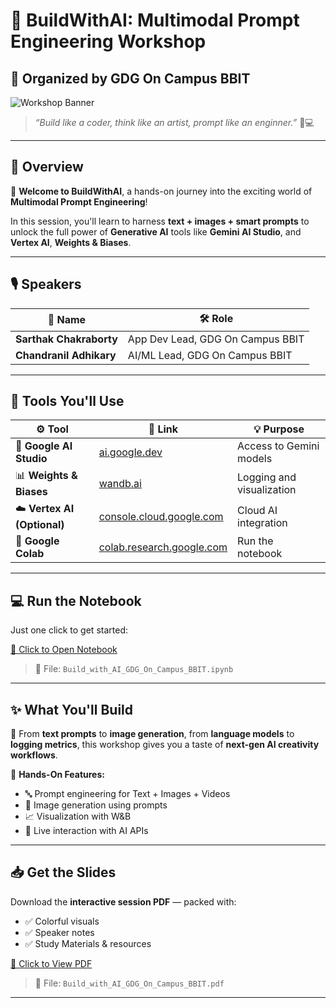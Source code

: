 # 🤖 BuildWithAI: Multimodal Prompt Engineering Workshop  
## 🚀 Organized by GDG On Campus BBIT

![Workshop Banner](https://drive.google.com/uc?export=view&id=1S4BLsOZNc8evy3szmPbfabZOiX-Hh1h3)

> _“Build like a coder, think like an artist, prompt like an enginner.”_ 🎨💻

---

## 🧠 Overview

🎉 **Welcome to BuildWithAI**, a hands-on journey into the exciting world of **Multimodal Prompt Engineering**!

In this session, you'll learn to harness **text + images + smart prompts** to unlock the full power of **Generative AI** tools like **Gemini AI Studio**, and **Vertex AI**, **Weights & Biases**.

---

## 🎙️ Speakers

| 👤 Name | 🛠️ Role |
|--------|---------|
| **Sarthak Chakraborty** | App Dev Lead, GDG On Campus BBIT |
| **Chandranil Adhikary** | AI/ML Lead, GDG On Campus BBIT |

---

## 🧰 Tools You'll Use

| ⚙️ Tool | 🔗 Link | 💡 Purpose |
|--------|--------|------------|
| 🧠 **Google AI Studio** | [ai.google.dev](https://ai.google.dev/) | Access to Gemini models |
| 📊 **Weights & Biases** | [wandb.ai](https://wandb.ai/) | Logging and visualization |
| ☁️ **Vertex AI (Optional)** | [console.cloud.google.com](https://console.cloud.google.com/) | Cloud AI integration |
| 🧪 **Google Colab** | [colab.research.google.com](https://colab.research.google.com/) | Run the notebook |

---

## 💻 Run the Notebook

Just one click to get started:

[📄 Click to Open Notebook](https://colab.research.google.com/drive/1n9Jl5FsNrw_n-T9EDa29LaA3FrQUxN2U?usp=sharing)

> 🔗 File: `Build_with_AI_GDG_On_Campus_BBIT.ipynb`

---

## ✨ What You'll Build

🧩 From **text prompts** to **image generation**, from **language models** to **logging metrics**, this workshop gives you a taste of **next-gen AI creativity workflows**.

🔧 **Hands-On Features:**
- 🔤 Prompt engineering for Text + Images + Videos
- 🎨 Image generation using prompts
- 📈 Visualization with W&B
- 🔌 Live interaction with AI APIs

---

## 📥 Get the Slides

Download the **interactive session PDF** — packed with:
- ✅ Colorful visuals
- ✅ Speaker notes
- ✅ Study Materials & resources

[📄 Click to View PDF](https://drive.google.com/file/d/1nSX5FIVu9LpDkjObSCK45LE8vEiLibPU/view?usp=sharing)

> 🔗 File: `Build_with_AI_GDG_On_Campus_BBIT.pdf`

---


